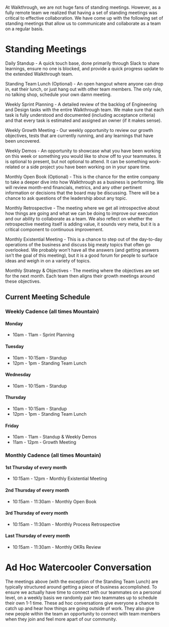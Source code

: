 
At Walkthrough, we are not huge fans of standing meetings. However, as a fully remote team we realized that having a set of standing meetings was critical to effective collaboration. We have come up with the following set of standing meetings that allow us to communicate and collaborate as a team on a regular basis.

# Standing Meetings

Daily Standup - A quick touch base, done primarily through Slack to share learnings, ensure no one is blocked, and provide a quick progress update to the extended Walkthrough team.

Standing Team Lunch (Optional) - An open hangout where anyone can drop in, eat their lunch, or just hang out with other team members. The only rule, no talking shop, schedule your own damn meeting.

Weekly Sprint Planning - A detailed review of the backlog of Engineering and Design tasks with the entire Walkthrough team. We make sure that each task is fully understood and documented (including acceptance criteria) and that every task is estimated and assigned an owner (if it makes sense).

Weekly Growth Meeting - Our weekly opportunity to review our growth objectives, tests that are currently running, and any learnings that have been uncovered.

Weekly Demos - An opportunity to showcase what you have been working on this week or something you would like to show off to your teammates. It is optional to present, but not optional to attend. It can be something work-related or a side project you have been working on in your spare time.

Monthly Open Book (Optional) - This is the chance for the entire company to take a deeper dive into how Walkthrough as a business is performing. We will review month-end financials, metrics, and any other pertinent information or decisions that the board may be discussing. There will be a chance to ask questions of the leadership about any topic.

Monthly Retrospective - The meeting where we get all introspective about how things are going and what we can be doing to improve our execution and our ability to collaborate as a team. We also reflect on whether the retrospective meeting itself is adding value, it sounds very meta, but it is a critical component to continuous improvement.

Monthly Existential Meeting - This is a chance to step out of the day-to-day operations of the business and discuss big meaty topics that often go overlooked. We probably won’t have all the answers (and getting answers isn’t the goal of this meeting), but it is a good forum for people to surface ideas and weigh in on a variety of topics.

Monthly Strategy & Objectives - The meeting where the objectives are set for the next month. Each team then aligns their growth meetings around these objectives.


## Current Meeting Schedule

### Weekly Cadence (all times Mountain)

#### Monday
* 10am - 11am - Sprint Planning
#### Tuesday
* 10am - 10:15am - Standup
* 12pm - 1pm - Standing Team Lunch
#### Wednesday
* 10am - 10:15am - Standup
#### Thursday
* 10am - 10:15am - Standup
* 12pm - 1pm - Standing Team Lunch
#### Friday
* 10am - 11am - Standup & Weekly Demos
* 11am - 12pm - Growth Meeting

### Monthly Cadence (all times Mountain)

#### 1st Thursday of every month
* 10:15am - 12pm - Monthly Existential Meeting
#### 2nd Thursday of every month
* 10:15am - 11:30am - Monthly Open Book
#### 3rd Thursday of every month
* 10:15am - 11:30am - Monthly Process Retrospective
#### Last Thursday of every month
* 10:15am - 11:30am - Monthly OKRs Review


# Ad Hoc Watercooler Conversation

The meetings above (with the exception of the Standing Team Lunch) are typically structured around getting a piece of business accomplished. To ensure we actually have time to connect with our teammates on a personal level, on a weekly basis we randomly pair two teammates up to schedule their own 1-1 time. These ad hoc conversations give everyone a chance to catch up and hear how things are going outside of work. They also give new people within the team an opportunity to connect with team members when they join and feel more apart of our community. 
